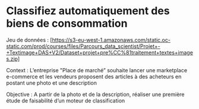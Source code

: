 # Classifiez automatiquement des biens de consommation

Jeu de données : [https://s3-eu-west-1.amazonaws.com/static.oc-static.com/prod/courses/files/Parcours_data_scientist/Projet+-+Textimage+DAS+V2/Dataset+projet+pre%CC%81traitement+textes+images.zip]

Context :
L’entreprise "Place de marché” souhaite lancer une marketplace e-commerce et les vendeurs proposent des articles à des acheteurs en postant une photo et une description

Objective :
A partir de la photo et de la description, réaliser une première étude de faisabilité d’un moteur de classification
